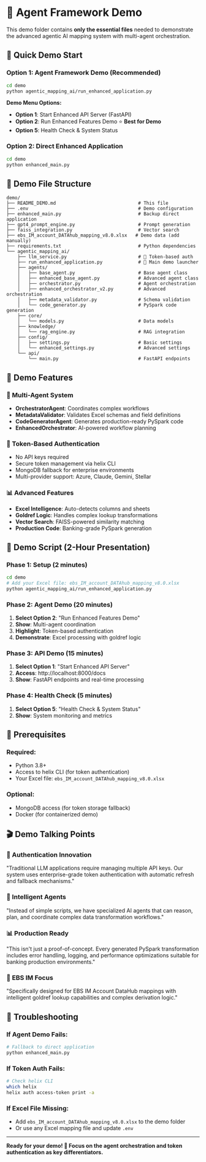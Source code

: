 # 🎯 Agent Framework Demo

This demo folder contains **only the essential files** needed to demonstrate the advanced agentic AI mapping system with multi-agent orchestration.

## 🚀 Quick Demo Start

### **Option 1: Agent Framework Demo (Recommended)**
```bash
cd demo
python agentic_mapping_ai/run_enhanced_application.py
```

**Demo Menu Options:**
- **Option 1**: Start Enhanced API Server (FastAPI)
- **Option 2**: Run Enhanced Features Demo ⭐ **Best for Demo**
- **Option 5**: Health Check & System Status

### **Option 2: Direct Enhanced Application**
```bash
cd demo
python enhanced_main.py
```

## 📁 Demo File Structure

```
demo/
├── README_DEMO.md                              # This file
├── .env                                        # Demo configuration
├── enhanced_main.py                            # Backup direct application
├── gpt4_prompt_engine.py                       # Prompt generation
├── faiss_integration.py                        # Vector search
├── ebs_IM_account_DATAhub_mapping_v8.0.xlsx   # Demo data (add manually)
├── requirements.txt                            # Python dependencies
└── agentic_mapping_ai/
    ├── llm_service.py                          # 🔐 Token-based auth
    ├── run_enhanced_application.py             # 🎯 Main demo launcher
    ├── agents/
    │   ├── base_agent.py                       # Base agent class
    │   ├── enhanced_base_agent.py              # Advanced agent class
    │   ├── orchestrator.py                     # Agent orchestration
    │   ├── enhanced_orchestrator_v2.py         # Advanced orchestration
    │   ├── metadata_validator.py               # Schema validation
    │   └── code_generator.py                   # PySpark code generation
    ├── core/
    │   └── models.py                           # Data models
    ├── knowledge/
    │   └── rag_engine.py                       # RAG integration
    ├── config/
    │   ├── settings.py                         # Basic settings
    │   └── enhanced_settings.py                # Advanced settings
    └── api/
        └── main.py                             # FastAPI endpoints
```

## 🎪 Demo Features

### **🤖 Multi-Agent System**
- **OrchestratorAgent**: Coordinates complex workflows
- **MetadataValidator**: Validates Excel schemas and field definitions
- **CodeGeneratorAgent**: Generates production-ready PySpark code
- **EnhancedOrchestrator**: AI-powered workflow planning

### **🔐 Token-Based Authentication**
- No API keys required
- Secure token management via helix CLI
- MongoDB fallback for enterprise environments
- Multi-provider support: Azure, Claude, Gemini, Stellar

### **📊 Advanced Features**
- **Excel Intelligence**: Auto-detects columns and sheets
- **Goldref Logic**: Handles complex lookup transformations
- **Vector Search**: FAISS-powered similarity matching
- **Production Code**: Banking-grade PySpark generation

## 🎯 Demo Script (2-Hour Presentation)

### **Phase 1: Setup (2 minutes)**
```bash
cd demo
# Add your Excel file: ebs_IM_account_DATAhub_mapping_v8.0.xlsx
python agentic_mapping_ai/run_enhanced_application.py
```

### **Phase 2: Agent Demo (20 minutes)**
1. **Select Option 2**: "Run Enhanced Features Demo"
2. **Show**: Multi-agent coordination
3. **Highlight**: Token-based authentication
4. **Demonstrate**: Excel processing with goldref logic

### **Phase 3: API Demo (15 minutes)**
1. **Select Option 1**: "Start Enhanced API Server"
2. **Access**: http://localhost:8000/docs
3. **Show**: FastAPI endpoints and real-time processing

### **Phase 4: Health Check (5 minutes)**
1. **Select Option 5**: "Health Check & System Status"
2. **Show**: System monitoring and metrics

## 🔧 Prerequisites

### **Required:**
- Python 3.8+
- Access to helix CLI (for token authentication)
- Your Excel file: `ebs_IM_account_DATAhub_mapping_v8.0.xlsx`

### **Optional:**
- MongoDB access (for token storage fallback)
- Docker (for containerized demo)

## 🎬 Demo Talking Points

### **🔐 Authentication Innovation**
"Traditional LLM applications require managing multiple API keys. Our system uses enterprise-grade token authentication with automatic refresh and fallback mechanisms."

### **🤖 Intelligent Agents**
"Instead of simple scripts, we have specialized AI agents that can reason, plan, and coordinate complex data transformation workflows."

### **📊 Production Ready**
"This isn't just a proof-of-concept. Every generated PySpark transformation includes error handling, logging, and performance optimizations suitable for banking production environments."

### **🎯 EBS IM Focus**
"Specifically designed for EBS IM Account DataHub mappings with intelligent goldref lookup capabilities and complex derivation logic."

## 🚨 Troubleshooting

### **If Agent Demo Fails:**
```bash
# Fallback to direct application
python enhanced_main.py
```

### **If Token Auth Fails:**
```bash
# Check helix CLI
which helix
helix auth access-token print -a
```

### **If Excel File Missing:**
- Add `ebs_IM_account_DATAhub_mapping_v8.0.xlsx` to the demo folder
- Or use any Excel mapping file and update `.env`

---

**Ready for your demo! 🎉 Focus on the agent orchestration and token authentication as key differentiators.**
